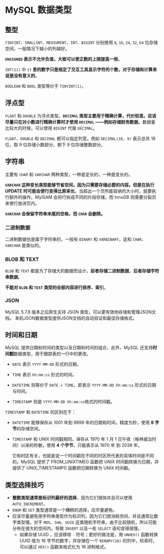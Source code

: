 # MySQL 数据类型

## 整型

`TINYINT`、`SMALLINT`、`MEDIUMINT`、`INT`、`BIGINT` 分别使用 `8`, `16`, `24`, `32`, `64` 位存储空间，一般情况下越小的列越好。

**`UNSIGNED` 表示不允许负值，大致可以使正数的上限提高一倍**。

`INT(11)` 中 **`()` 里的数字只是规定了交互工具显示字符的个数，对于存储和计算来说是没有意义的**。

`BOOLEAN` 和 `BOOL` 类型等价于 `TINYINT(1)`。

## 浮点型

`FLOAT` 和 `DOUBLE` 为浮点类型。**`DECIMAL` 类型主要用于精确计算，代价较高，应该尽量只在对小数进行精确计算时才使用 `DECIMAL` ——例如存储财务数据**。数据量比较大的时候，可以使用 `BIGINT` 代替 `DECIMAL`。

`FLOAT`、`DOUBLE` 和 `DECIMAL` 都可以指定列宽，例如 `DECIMAL(18, 9)` 表示总共 18 位，取 9 位存储小数部分，剩下 9 位存储整数部分。

## 字符串

主要有 `CHAR` 和 `VARCHAR` 两种类型，一种是定长的，一种是变长的。

**`VARCHAR` 这种变长类型能够节省空间，因为只需要存储必要的内容。但是在执行 UPDATE 时可能会使行变得比原来长**。当超出一个页所能容纳的大小时，就要执行额外的操作。MyISAM 会将行拆成不同的片段存储，而 InnoDB 则需要分裂页来使行放进页内。

**`VARCHAR` 会保留字符串末尾的空格，而 `CHAR` 会删除。**

### 二进制数据

二进制数据也是属于字符串的，一般有 `BINARY` 和 `VARBINARY`，这和 `CHAR`、`VARCHAR` 是类似的。

### BLOB 和 TEXT

`BLOB` 和 `TEXT` 都是为了存储大的数据而设计，**前者存储二进制数据**，**后者存储字符串数据**。

**不能对 `BLOB` 和 `TEXT` 类型的全部内容进行排序、索引**。

### JSON

MySQL 5.7.8 版本之后原生支持 JSON 类型，可以更有效地存储和管理JSON文档。 本机JSON数据类型提供JSON文档的自动验证和最佳存储格式。

## 时间和日期

MySQL 提供日期和时间的类型以及日期和时间的组合，此外，MySQL 还支持**时间戳**数据类型，用于跟踪表的一行中的更改。

* `DATE` 表示 `YYYY-MM-DD` 形式的日期。

* `TIME` 表示 `hh:mm:ss` 形式的时间。
* `DATETIME` 则等价于 `DATE + TIME`，即表示 `YYYY-MM-DD hh:mm:ss` 形式的日期与时间。
* `TIMESTAMP` 则是 `YYYY-MM-DD hh:mm:ss`格式的时间戳。

`TIMESTAMP` 和 `DATETIME` 的区别在于：

* `DATETIME` 能够保存从 1001 年到 9999 年的日期和时间，精度为秒，使用 **8 字节**的存储空间。

* `TIMESTAMP` 和 UNIX 时间戳相同，保存从 1970 年 1 月 1 日午夜（格林威治时间）以来的秒数，使用 **4 个字节**，只能表示从 1970 年 到 2038 年。

  它和时区有关，也就是说一个时间戳在不同的时区所代表的具体时间是不同的。MySQL 提供了 FROM_UNIXTIME() 函数把 UNIX 时间戳转换为日期，并提供了 UNIX_TIMESTAMP() 函数把日期转换为 UNIX 时间戳。

## 类型选择技巧

- **整数类型通常是标识列最好的选择**，因为它们很快并且可以使用 `AUTO_INCREMENT`。
- `ENUM` 和 `SET` 类型通常是一个糟糕的选择，应尽量避免。
- 应该尽量避免用字符串类型作为标识列，因为它们很消耗空间，并且通常比数字类型慢。对于 `MD5`、`SHA`、`UUID` 这类随机字符串，由于比较随机，所以可能分布在很大的空间内，导致 `INSERT` 以及一些 `SELECT` 语句变得很慢。
  - 如果存储 UUID ，应该移除 `-` 符号；更好的做法是，用 `UNHEX()` 函数转换 UUID 值为 16 字节的数字，并存储在一个 `BINARY(16)` 的列中，检索时，可以通过 `HEX()` 函数来格式化为 16 进制格式。